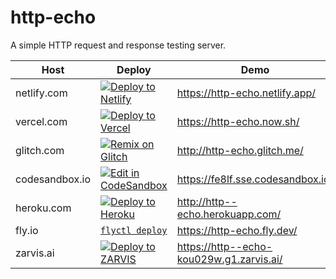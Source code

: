 # http-echo

A simple HTTP request and response testing server.

| Host           | Deploy                                                           | Demo                                     |
| -------------- | ---------------------------------------------------------------- | ---------------------------------------- |
| netlify.com    | [![Deploy to Netlify][netlify-button]][netlify-deploy]           | https://http-echo.netlify.app/           |
| vercel.com     | [![Deploy to Vercel][vercel-button]][vercel-deploy]              | https://http-echo.now.sh/                |
| glitch.com     | [![Remix on Glitch][glitch-button]][glitch-deploy]               | http://http-echo.glitch.me/              |
| codesandbox.io | [![Edit in CodeSandbox][codesandbox-button]][codesandbox-deploy] | https://fe8lf.sse.codesandbox.io/        |
| heroku.com     | [![Deploy to Heroku][heroku-button]][heroku-deploy]              | http://http--echo.herokuapp.com/         |
| fly.io         | [`flyctl deploy`][fly-deploy]                                    | https://http-echo.fly.dev/               |
| zarvis.ai      | [![Deploy to ZARVIS][zarvis-button]][zarvis-deploy]              | https://http--echo-kou029w.g1.zarvis.ai/ |

[netlify-button]: https://www.netlify.com/img/deploy/button.svg
[netlify-deploy]: https://app.netlify.com/start/deploy?repository=https://github.com/kou029w/http-echo
[vercel-button]: https://vercel.com/button
[vercel-deploy]: https://vercel.com/import/project?template=https://github.com/kou029w/http-echo
[glitch-deploy]: https://glitch.com/edit/#!/remix/http-echo
[glitch-button]: https://cdn.gomix.com/f3620a78-0ad3-4f81-a271-c8a4faa20f86%2Fremix-button.svg
[codesandbox-deploy]: https://codesandbox.io/s/github/kou029w/http-echo
[codesandbox-button]: https://codesandbox.io/static/img/play-codesandbox.svg
[heroku-button]: https://www.herokucdn.com/deploy/button.svg
[heroku-deploy]: https://heroku.com/deploy
[fly-deploy]: https://fly.io/docs/speedrun/
[zarvis-button]: https://zarvis.ai/api/open/button.svg
[zarvis-deploy]: https://zarvis.ai/api/open
